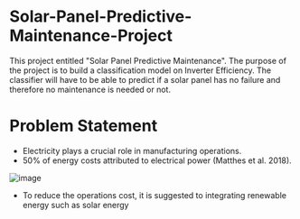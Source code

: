 # Solar-Panel-Predictive-Maintenance-Project
This project entitled "Solar Panel Predictive Maintenance". The purpose of the project is to build a classification model on Inverter Efficiency. The classifier will have to be able to predict if a solar panel has no failure and therefore no maintenance is needed or not.

# Problem Statement
- Electricity plays a crucial role in manufacturing operations.
- 50% of energy costs attributed to electrical power (Matthes et al. 2018).

![image](https://github.com/MuhammadAqhariNasrin/Solar-Panel-Predictive-Maintenance-Project/assets/55645968/adbcc2e3-0c3c-49d3-9be5-98e18671b8ee)
 
- To reduce the operations cost, it is suggested to integrating renewable energy such as solar energy
